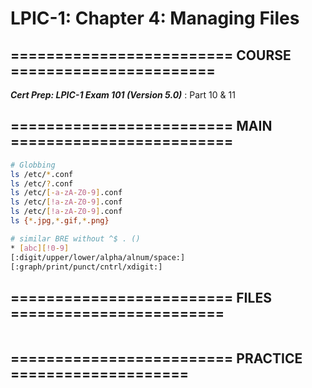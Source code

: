 # LPIC-1: Chapter 4: Managing Files

## ========================= COURSE =======================
***Cert Prep: LPIC-1 Exam 101 (Version 5.0)*** : Part 10 & 11

## ========================= MAIN =========================

```bash
# Globbing
ls /etc/*.conf
ls /etc/?.conf
ls /etc/[-a-zA-Z0-9].conf
ls /etc/[!a-zA-Z0-9].conf
ls /etc/[!a-zA-Z0-9].conf
ls {*.jpg,*.gif,*.png}

# similar BRE without ^$ . ()
* [abc][!0-9] 
[:digit/upper/lower/alpha/alnum/space:]
[:graph/print/punct/cntrl/xdigit:]
```

## ========================= FILES ========================

```bash

```

## ========================= PRACTICE ====================

```bash

```